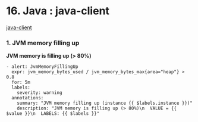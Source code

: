 # **16. Java : java-client**

[java-client](https://github.com/prometheus/client_java)

### **1. JVM memory filling up**

**JVM memory is filling up (> 80%)**

```
- alert: JvmMemoryFillingUp
  expr: jvm_memory_bytes_used / jvm_memory_bytes_max{area="heap"} > 0.8
  for: 5m
  labels:
    severity: warning
  annotations:
    summary: "JVM memory filling up (instance {{ $labels.instance }})"
    description: "JVM memory is filling up (> 80%)\n  VALUE = {{ $value }}\n  LABELS: {{ $labels }}"
```